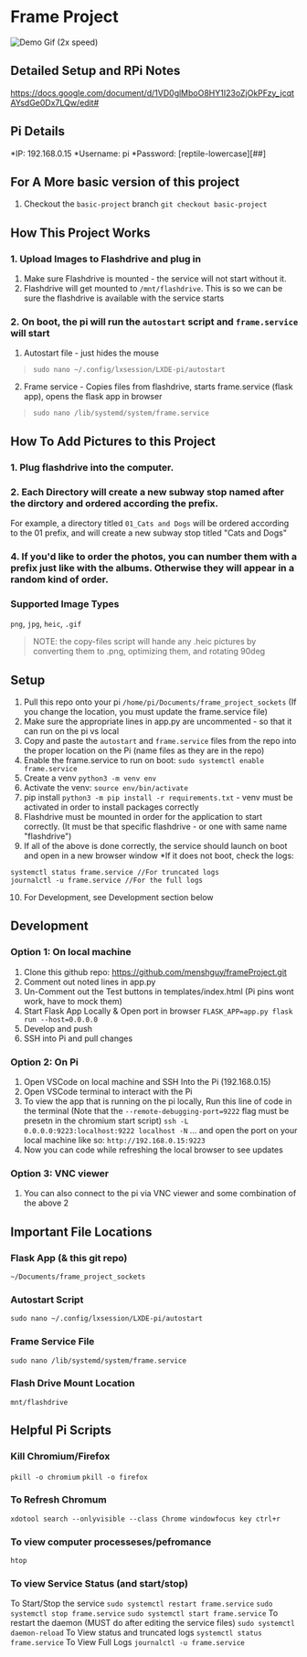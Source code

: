 # Frame Project

![Demo Gif](github_demo.gif)
(2x speed)

## Detailed Setup and RPi Notes
https://docs.google.com/document/d/1VD0glMboO8HY1I23oZjOkPFzy_jcqtAYsdGe0Dx7LQw/edit#


## Pi Details
*IP: 192.168.0.15
*Username: pi
*Password: [reptile-lowercase][##]

## For A More basic version of this project
1. Checkout the `basic-project` branch
`git checkout basic-project`


## How This Project Works
### 1. Upload Images to Flashdrive and plug in
1. Make sure Flashdrive is mounted - the service will not start without it.
2. Flashdrive will get mounted to `/mnt/flashdrive`. This is so we can be sure the flashdrive is available with the service starts
### 2. On boot, the pi will run the `autostart` script and `frame.service` will start
1. Autostart file - just hides the mouse
> `sudo nano ~/.config/lxsession/LXDE-pi/autostart`
2. Frame service - Copies files from flashdrive, starts frame.service (flask app), opens the flask app in browser
> `sudo nano /lib/systemd/system/frame.service`

## How To Add Pictures to this Project
### 1. Plug flashdrive into the computer.
### 2. Each Directory will create a new subway stop named after the dirctory and ordered according the prefix.
For example, a directory titled `01_Cats and Dogs` will be ordered according to the 01 prefix, and will create a new subway stop titled "Cats and Dogs"

### 4. If you'd like to order the photos, you can number them with a prefix just like with the albums. Otherwise they will appear in a random kind of order.
### Supported Image Types
`png`, `jpg`, `heic`, `.gif`
> NOTE: the copy-files script will hande any .heic pictures by converting them to .png, optimizing them, and rotating 90deg


## Setup
1. Pull this repo onto your pi `/home/pi/Documents/frame_project_sockets` (If you change the location, you must update the frame.service file)
2. Make sure the appropriate lines in app.py are uncommented - so that it can run on the pi vs local
3. Copy and paste the `autostart` and `frame.service` files from the repo into the proper location on the Pi (name files as they are in the repo)
4. Enable the frame.service to run on boot: `sudo systemctl enable frame.service`
5. Create a venv `python3 -m venv env`
6. Activate the venv: `source env/bin/activate`
7. pip install `python3 -m pip install -r requirements.txt` - venv must be activated in order to install packages correctly
8. Flashdrive must be mounted in order for the application to start correctly. (It must be that specific flashdrive - or one with same name "flashdrive")
9. If all of the above is done correctly, the service should launch on boot and open in a new browser window
*If it does not boot, check the logs:
```
systemctl status frame.service //For truncated logs
journalctl -u frame.service //For the full logs
```
10. For Development, see Development section below


## Development
### Option 1: On local machine
1. Clone this github repo: https://github.com/menshguy/frameProject.git
2. Comment out noted lines in app.py
3. Un-Comment out the Test buttons in templates/index.html (Pi pins wont work, have to mock them)
4. Start Flask App Locally & Open port in browser
`FLASK_APP=app.py flask run --host=0.0.0.0`
5. Develop and push
5. SSH into Pi and pull changes
### Option 2: On Pi
1. Open VSCode on local machine and SSH Into the Pi (192.168.0.15)
2. Open VSCode terminal to interact with the Pi
3. To view the app that is running on the pi locally, Run this line of code in the terminal (Note that the `--remote-debugging-port=9222` flag must be presetn in the chromium start script)
`ssh -L 0.0.0.0:9223:localhost:9222 localhost -N`
... and open the port on your local machine like so:
`http://192.168.0.15:9223`
5. Now you can code while refreshing the local browser to see updates
### Option 3: VNC viewer
1. You can also connect to the pi via VNC viewer and some combination of the above 2



## Important File Locations
### Flask App (& this git repo)
`~/Documents/frame_project_sockets`
### Autostart Script
`sudo nano ~/.config/lxsession/LXDE-pi/autostart`
### Frame Service File
`sudo nano /lib/systemd/system/frame.service`
### Flash Drive Mount Location
`mnt/flashdrive`



## Helpful Pi Scripts
### Kill Chromium/Firefox
`pkill -o chromium`
`pkill -o firefox`
### To Refresh Chromum
`xdotool search --onlyvisible --class Chrome windowfocus key ctrl+r`
### To view computer processeses/pefromance
`htop`
### To view Service Status (and start/stop)
To Start/Stop the service
`sudo systemctl restart frame.service`
`sudo systemctl stop frame.service`
`sudo systemctl start frame.service`
To restart the daemon (MUST do after editing the service files)
`sudo systemctl daemon-reload`
To View status and truncated logs
`systemctl status frame.service`
To View Full Logs
`journalctl -u frame.service`
